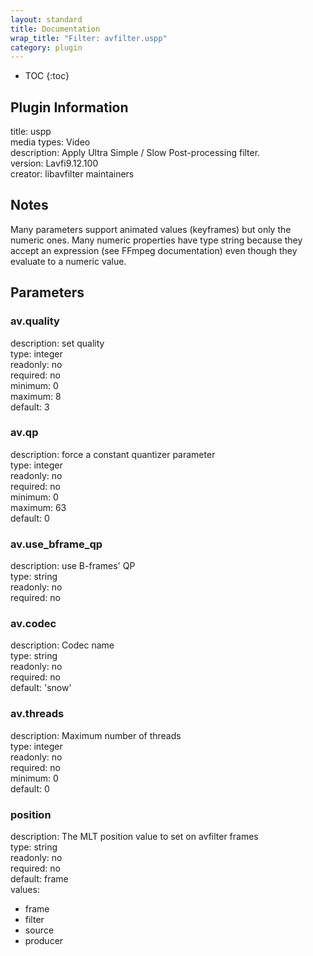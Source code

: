 ```yaml
---
layout: standard
title: Documentation
wrap_title: "Filter: avfilter.uspp"
category: plugin
---
```

* TOC
{:toc}

## Plugin Information

title: uspp  
media types:
Video  
description: Apply Ultra Simple / Slow Post-processing filter.  
version: Lavfi9.12.100  
creator: libavfilter maintainers  

## Notes

Many parameters support animated values (keyframes) but only the numeric ones. Many numeric properties have type string because they accept an expression (see FFmpeg documentation) even though they evaluate to a numeric value.

## Parameters

### av.quality

  
description:
set quality  
type: integer  
readonly: no  
required: no  
minimum: 0  
maximum: 8  
default: 3  

### av.qp

  
description:
force a constant quantizer parameter  
type: integer  
readonly: no  
required: no  
minimum: 0  
maximum: 63  
default: 0  

### av.use_bframe_qp

  
description:
use B-frames&#39; QP  
type: string  
readonly: no  
required: no  

### av.codec

  
description:
Codec name  
type: string  
readonly: no  
required: no  
default: 'snow'  

### av.threads

  
description:
Maximum number of threads  
type: integer  
readonly: no  
required: no  
minimum: 0  
default: 0  

### position

  
description:
The MLT position value to set on avfilter frames  
type: string  
readonly: no  
required: no  
default: frame  
values:  

* frame
* filter
* source
* producer

